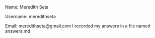 Name: Meredith Seta

Username: meredithseta

Email: meredithseta@gmail.com
I recorded my answers in a file named answers.md


